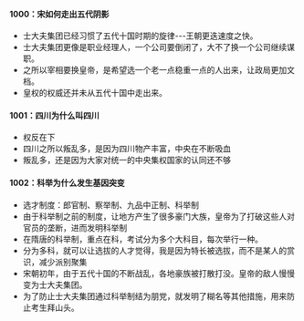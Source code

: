 #### 1000：宋如何走出五代阴影
- 士大夫集团已经习惯了五代十国时期的旋律---王朝更迭速度之快。
- 士大夫集团更像是职业经理人，一个公司要倒闭了，大不了换一个公司继续谋职。
- 之所以宰相要换皇帝，是希望选一个老一点稳重一点的人出来，让政局更加文档。
- 皇权的权威还并未从五代十国中走出来。

#### 1001：四川为什么叫四川
- 权反在下
- 四川之所以叛乱多，是因为四川物产丰富，中央在不断吸血
- 叛乱多，还是因为大家对统一的中央集权国家的认同还不够

#### 1002：科举为什么发生基因突变
- 选才制度：郎官制、察举制、九品中正制、科举制
- 由于科举制之前的制度，让地方产生了很多豪门大族，皇帝为了打破这些人对官员的垄断，进而发明科举制
- 在隋唐的科举制，重点在科，考试分为多个大科目，每次举行一种。
- 分为多科，就可以让选拔的人才觉得，我是因为特长被选拔，而不是某人的赏识，减少派别聚集
- 宋朝初年，由于五代十国的不断战乱，各地豪族被打散打没。皇帝的敌人慢慢变为士大夫集团。
- 为了防止士大夫集团通过科举制结为朋党，就发明了糊名等其他措施，用来防止考生拜山头。